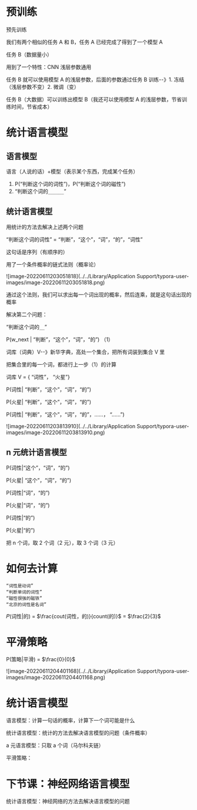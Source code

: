 # 预训练

预先训练

我们有两个相似的任务 A 和 B，任务 A 已经完成了得到了一个模型 A

任务 B（数据量小）

用到了一个特性：CNN 浅层参数通用

任务 B 就可以使用模型 A 的浅层参数，后面的参数通过任务 B 训练--》1. 冻结（浅层参数不变）2. 微调（变）

任务 B（大数据）可以训练出模型 B（我还可以使用模型 A 的浅层参数，节省训练时间，节省成本）

# 统计语言模型

## 语言模型

语言（人说的话）+模型（表示某个东西，完成某个任务）

1. P(“判断这个词的词性”)，P(“判断这个词的磁性”)
2. “判断这个词的`______`”

## 统计语言模型

用统计的方法去解决上述两个问题

“判断这个词的词性” = “判断”，“这个”，“词”，“的”，“词性”

这句话是序列（有顺序的）



用了一个条件概率的链式法则（概率论）

![image-20220611203051818](../../Library/Application Support/typora-user-images/image-20220611203051818.png)

通过这个法则，我们可以求出每一个词出现的概率，然后连乘，就是这句话出现的概率





解决第二个问题：

“判断这个词的`__`”

P(w_next | “判断”，“这个”，“词”，“的”)  （1）



词库（词典）V--》新华字典，高处一个集合，把所有词装到集合 V 里

把集合里的每一个词，都进行上一步（1）的计算



词库 V = { “词性”， “火星”}



P(词性| “判断”，“这个”，“词”，“的”)  

P(火星| “判断”，“这个”，“词”，“的”)  



P(词性| “判断”，“这个”，“词”，“的”，……， “……”)  

![image-20220611203813910](../../Library/Application Support/typora-user-images/image-20220611203813910.png)








## n 元统计语言模型



P(词性|“这个”，“词”，“的”)  

P(火星| “这个”，“词”，“的”)  



P(词性|“词”，“的”)  

P(火星|“词”，“的”)  



P(词性|“的”)  

P(火星|“的”)  



把 n 个词，取 2 个词（2 元），取 3 个词（3 元）



# 如何去计算

```basic
“词性是动词”
“判断单词的词性”
“磁性很强的磁铁”
“北京的词性是名词”
```

𝑃(词性|的) = $\frac{cout(词性，的)}{count(的)}$ = $\frac{2}{3}$





# 平滑策略

P(策略|平滑) = $\frac{0}{0}$

![image-20220611204401168](../../Library/Application Support/typora-user-images/image-20220611204401168.png)





# 统计语言模型

语言模型：计算一句话的概率，计算下一个词可能是什么

统计语言模型：统计的方法去解决语言模型的问题（条件概率）

a 元语言模型：只取 a 个词（马尔科夫链）

平滑策略：



# 下节课：神经网络语言模型

统计语言模型：神经网络的方法去解决语言模型的问题